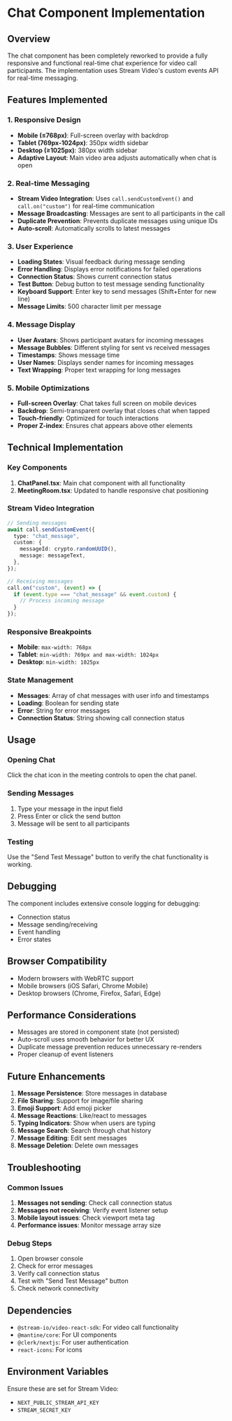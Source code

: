 # Chat Component Implementation

## Overview

The chat component has been completely reworked to provide a fully responsive and functional real-time chat experience for video call participants. The implementation uses Stream Video's custom events API for real-time messaging.

## Features Implemented

### 1. Responsive Design
- **Mobile (≤768px)**: Full-screen overlay with backdrop
- **Tablet (769px-1024px)**: 350px width sidebar
- **Desktop (≥1025px)**: 380px width sidebar
- **Adaptive Layout**: Main video area adjusts automatically when chat is open

### 2. Real-time Messaging
- **Stream Video Integration**: Uses `call.sendCustomEvent()` and `call.on("custom")` for real-time communication
- **Message Broadcasting**: Messages are sent to all participants in the call
- **Duplicate Prevention**: Prevents duplicate messages using unique IDs
- **Auto-scroll**: Automatically scrolls to latest messages

### 3. User Experience
- **Loading States**: Visual feedback during message sending
- **Error Handling**: Displays error notifications for failed operations
- **Connection Status**: Shows current connection status
- **Test Button**: Debug button to test message sending functionality
- **Keyboard Support**: Enter key to send messages (Shift+Enter for new line)
- **Message Limits**: 500 character limit per message

### 4. Message Display
- **User Avatars**: Shows participant avatars for incoming messages
- **Message Bubbles**: Different styling for sent vs received messages
- **Timestamps**: Shows message time
- **User Names**: Displays sender names for incoming messages
- **Text Wrapping**: Proper text wrapping for long messages

### 5. Mobile Optimizations
- **Full-screen Overlay**: Chat takes full screen on mobile devices
- **Backdrop**: Semi-transparent overlay that closes chat when tapped
- **Touch-friendly**: Optimized for touch interactions
- **Proper Z-index**: Ensures chat appears above other elements

## Technical Implementation

### Key Components

1. **ChatPanel.tsx**: Main chat component with all functionality
2. **MeetingRoom.tsx**: Updated to handle responsive chat positioning

### Stream Video Integration

```typescript
// Sending messages
await call.sendCustomEvent({
  type: "chat_message",
  custom: {
    messageId: crypto.randomUUID(),
    message: messageText,
  },
});

// Receiving messages
call.on("custom", (event) => {
  if (event.type === "chat_message" && event.custom) {
    // Process incoming message
  }
});
```

### Responsive Breakpoints

- **Mobile**: `max-width: 768px`
- **Tablet**: `min-width: 769px and max-width: 1024px`
- **Desktop**: `min-width: 1025px`

### State Management

- **Messages**: Array of chat messages with user info and timestamps
- **Loading**: Boolean for sending state
- **Error**: String for error messages
- **Connection Status**: String showing call connection status

## Usage

### Opening Chat
Click the chat icon in the meeting controls to open the chat panel.

### Sending Messages
1. Type your message in the input field
2. Press Enter or click the send button
3. Message will be sent to all participants

### Testing
Use the "Send Test Message" button to verify the chat functionality is working.

## Debugging

The component includes extensive console logging for debugging:
- Connection status
- Message sending/receiving
- Event handling
- Error states

## Browser Compatibility

- Modern browsers with WebRTC support
- Mobile browsers (iOS Safari, Chrome Mobile)
- Desktop browsers (Chrome, Firefox, Safari, Edge)

## Performance Considerations

- Messages are stored in component state (not persisted)
- Auto-scroll uses smooth behavior for better UX
- Duplicate message prevention reduces unnecessary re-renders
- Proper cleanup of event listeners

## Future Enhancements

1. **Message Persistence**: Store messages in database
2. **File Sharing**: Support for image/file sharing
3. **Emoji Support**: Add emoji picker
4. **Message Reactions**: Like/react to messages
5. **Typing Indicators**: Show when users are typing
6. **Message Search**: Search through chat history
7. **Message Editing**: Edit sent messages
8. **Message Deletion**: Delete own messages

## Troubleshooting

### Common Issues

1. **Messages not sending**: Check call connection status
2. **Messages not receiving**: Verify event listener setup
3. **Mobile layout issues**: Check viewport meta tag
4. **Performance issues**: Monitor message array size

### Debug Steps

1. Open browser console
2. Check for error messages
3. Verify call connection status
4. Test with "Send Test Message" button
5. Check network connectivity

## Dependencies

- `@stream-io/video-react-sdk`: For video call functionality
- `@mantine/core`: For UI components
- `@clerk/nextjs`: For user authentication
- `react-icons`: For icons

## Environment Variables

Ensure these are set for Stream Video:
- `NEXT_PUBLIC_STREAM_API_KEY`
- `STREAM_SECRET_KEY`